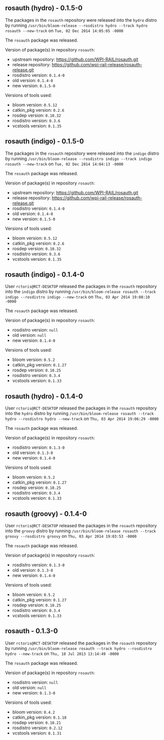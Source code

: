 ## rosauth (hydro) - 0.1.5-0

The packages in the `rosauth` repository were released into the `hydro` distro by running `/usr/bin/bloom-release --rosdistro hydro --track hydro rosauth --new-track` on `Tue, 02 Dec 2014 14:05:05 -0000`

The `rosauth` package was released.

Version of package(s) in repository `rosauth`:
- upstream repository: https://github.com/WPI-RAIL/rosauth.git
- release repository: https://github.com/wpi-rail-release/rosauth-release.git
- rosdistro version: `0.1.4-0`
- old version: `0.1.4-0`
- new version: `0.1.5-0`

Versions of tools used:
- bloom version: `0.5.12`
- catkin_pkg version: `0.2.6`
- rosdep version: `0.10.32`
- rosdistro version: `0.3.6`
- vcstools version: `0.1.35`


## rosauth (indigo) - 0.1.5-0

The packages in the `rosauth` repository were released into the `indigo` distro by running `/usr/bin/bloom-release --rosdistro indigo --track indigo rosauth --new-track` on `Tue, 02 Dec 2014 14:04:13 -0000`

The `rosauth` package was released.

Version of package(s) in repository `rosauth`:
- upstream repository: https://github.com/WPI-RAIL/rosauth.git
- release repository: https://github.com/wpi-rail-release/rosauth-release.git
- rosdistro version: `0.1.4-0`
- old version: `0.1.4-0`
- new version: `0.1.5-0`

Versions of tools used:
- bloom version: `0.5.12`
- catkin_pkg version: `0.2.6`
- rosdep version: `0.10.32`
- rosdistro version: `0.3.6`
- vcstools version: `0.1.35`


## rosauth (indigo) - 0.1.4-0

User `rctoris@RCT-DESKTOP` released the packages in the `rosauth` repository into the `indigo` distro by running `/usr/bin/bloom-release rosauth --track indigo --rosdistro indigo --new-track` on `Thu, 03 Apr 2014 19:08:10 -0000`

The `rosauth` package was released.

Version of package(s) in repository `rosauth`:
- rosdistro version: `null`
- old version: `null`
- new version: `0.1.4-0`

Versions of tools used:
- bloom version: `0.5.2`
- catkin_pkg version: `0.1.27`
- rosdep version: `0.10.25`
- rosdistro version: `0.3.4`
- vcstools version: `0.1.33`


## rosauth (hydro) - 0.1.4-0

User `rctoris@RCT-DESKTOP` released the packages in the `rosauth` repository into the `hydro` distro by running `/usr/bin/bloom-release rosauth --track hydro --rosdistro hydro --new-track` on `Thu, 03 Apr 2014 19:06:29 -0000`

The `rosauth` package was released.

Version of package(s) in repository `rosauth`:
- rosdistro version: `0.1.3-0`
- old version: `0.1.3-0`
- new version: `0.1.4-0`

Versions of tools used:
- bloom version: `0.5.2`
- catkin_pkg version: `0.1.27`
- rosdep version: `0.10.25`
- rosdistro version: `0.3.4`
- vcstools version: `0.1.33`


## rosauth (groovy) - 0.1.4-0

User `rctoris@RCT-DESKTOP` released the packages in the `rosauth` repository into the `groovy` distro by running `/usr/bin/bloom-release rosauth --track groovy --rosdistro groovy` on `Thu, 03 Apr 2014 19:03:53 -0000`

The `rosauth` package was released.

Version of package(s) in repository `rosauth`:
- rosdistro version: `0.1.3-0`
- old version: `0.1.3-0`
- new version: `0.1.4-0`

Versions of tools used:
- bloom version: `0.5.2`
- catkin_pkg version: `0.1.27`
- rosdep version: `0.10.25`
- rosdistro version: `0.3.4`
- vcstools version: `0.1.33`


## rosauth - 0.1.3-0

User `rctoris@RCT-DESKTOP` released the packages in the `rosauth` repository by running `/usr/bin/bloom-release rosauth --track hydro --rosdistro hydro --new-track` on `Thu, 18 Jul 2013 13:14:49 -0000`

The `rosauth` package was released.

Version of package(s) in repository `rosauth`:
- rosdistro version: `null`
- old version: `null`
- new version: `0.1.3-0`

Versions of tools used:
- bloom version: `0.4.2`
- catkin_pkg version: `0.1.18`
- rosdep version: `0.10.21`
- rosdistro version: `0.2.12`
- vcstools version: `0.1.31`


